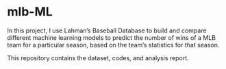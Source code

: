 # mlb-ML

In this project, I use Lahman’s Baseball Database to build and compare different machine learning models to predict the number of wins of a MLB team for a particular season, based on the team’s statistics for that season.

This repository contains the dataset, codes, and analysis report.
